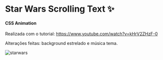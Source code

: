 # Star Wars Scrolling Text :sparkles:

#### CSS Animation

Realizada com o tutorial: https://www.youtube.com/watch?v=kHrV2ZHzF-0

Alterações feitas: background estrelado e música tema.


![starwars](https://user-images.githubusercontent.com/73860240/100612726-3229b280-32f2-11eb-8158-77cbbe7b4a18.png)
